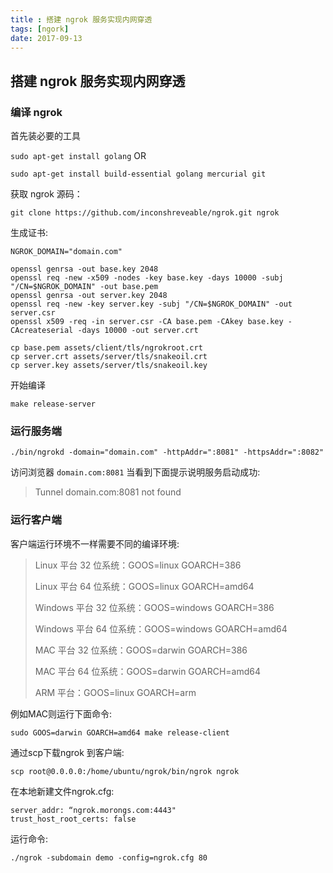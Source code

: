 ```yaml
---
title : 搭建 ngrok 服务实现内网穿透
tags: [ngork]
date: 2017-09-13
---
```


## 搭建 ngrok 服务实现内网穿透

### 编译 ngrok

首先装必要的工具

``sudo apt-get install golang`` OR

``sudo apt-get install build-essential golang mercurial git`` 

获取 ngrok 源码：

``git clone https://github.com/inconshreveable/ngrok.git ngrok``

生成证书:

```
NGROK_DOMAIN="domain.com"

openssl genrsa -out base.key 2048
openssl req -new -x509 -nodes -key base.key -days 10000 -subj "/CN=$NGROK_DOMAIN" -out base.pem
openssl genrsa -out server.key 2048
openssl req -new -key server.key -subj "/CN=$NGROK_DOMAIN" -out server.csr
openssl x509 -req -in server.csr -CA base.pem -CAkey base.key -CAcreateserial -days 10000 -out server.crt

cp base.pem assets/client/tls/ngrokroot.crt
cp server.crt assets/server/tls/snakeoil.crt
cp server.key assets/server/tls/snakeoil.key
```

开始编译

```
make release-server
```



### 运行服务端

```
./bin/ngrokd -domain="domain.com" -httpAddr=":8081" -httpsAddr=":8082"
```

访问浏览器 ``domain.com:8081`` 当看到下面提示说明服务启动成功:

> Tunnel domain.com:8081 not found

### 运行客户端

客户端运行环境不一样需要不同的编译环境:

> Linux 平台 32 位系统：GOOS=linux GOARCH=386
>
> Linux 平台 64 位系统：GOOS=linux GOARCH=amd64
>
> Windows 平台 32 位系统：GOOS=windows GOARCH=386
>
> Windows 平台 64 位系统：GOOS=windows GOARCH=amd64
>
> MAC 平台 32 位系统：GOOS=darwin GOARCH=386
>
> MAC 平台 64 位系统：GOOS=darwin GOARCH=amd64
>
> ARM 平台：GOOS=linux GOARCH=arm

例如MAC则运行下面命令:

```
sudo GOOS=darwin GOARCH=amd64 make release-client
```

通过scp下载ngrok 到客户端:

```
scp root@0.0.0.0:/home/ubuntu/ngrok/bin/ngrok ngrok
```

在本地新建文件ngrok.cfg:

```
server_addr: “ngrok.morongs.com:4443"
trust_host_root_certs: false
```
运行命令:

```
./ngrok -subdomain demo -config=ngrok.cfg 80
```

